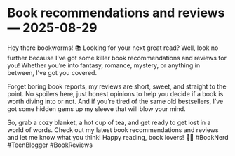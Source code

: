 # Book recommendations and reviews — 2025-08-29

Hey there bookworms! 📚 Looking for your next great read? Well, look no further because I’ve got some killer book recommendations and reviews for you! Whether you’re into fantasy, romance, mystery, or anything in between, I’ve got you covered.

Forget boring book reports, my reviews are short, sweet, and straight to the point. No spoilers here, just honest opinions to help you decide if a book is worth diving into or not. And if you’re tired of the same old bestsellers, I’ve got some hidden gems up my sleeve that will blow your mind.

So, grab a cozy blanket, a hot cup of tea, and get ready to get lost in a world of words. Check out my latest book recommendations and reviews and let me know what you think! Happy reading, book lovers! 📖✨ #BookNerd #TeenBlogger #BookReviews